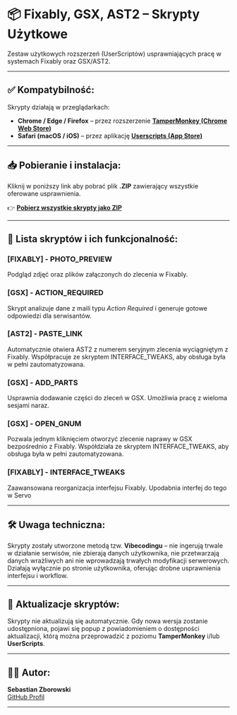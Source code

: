 # 📦 Fixably, GSX, AST2  – Skrypty Użytkowe

Zestaw użytkowych rozszerzeń (UserScriptów) usprawniających pracę w systemach Fixably oraz GSX/AST2.


---


## ✅ Kompatybilność:
Skrypty działają w przeglądarkach:
- **Chrome / Edge / Firefox** – przez rozszerzenie **[TamperMonkey (Chrome Web Store)](https://chromewebstore.google.com/detail/tampermonkey/dhdgffkkebhmkfjojejmpbldmpobfkfo?hl=pl)**
- **Safari (macOS / iOS)** – przez aplikację **[Userscripts (App Store)](https://apps.apple.com/pl/app/userscripts/id1463298887)**


---


## 📥 Pobieranie i instalacja:

Kliknij w poniższy link aby pobrać plik **.ZIP** zawierający wszystkie oferowane usprawnienia.

👉 [**Pobierz wszystkie skrypty jako ZIP**](https://github.com/sebastian-zborowski/Fixably-GSX-AST2/archive/refs/heads/main.zip)


---


## 🧩 Lista skryptów i ich funkcjonalność:

### [FIXABLY] - PHOTO_PREVIEW
Podgląd zdjęć oraz plików załączonych do zlecenia w Fixably.

### [GSX] - ACTION_REQUIRED
Skrypt analizuje dane z maili typu *Action Required* i generuje gotowe odpowiedzi dla serwisantów.

### [AST2] - PASTE_LINK
Automatycznie otwiera AST2 z numerem seryjnym zlecenia wyciągniętym z Fixably. 
Współpracuje ze skryptem INTERFACE_TWEAKS, aby obsługa była w pełni zautomatyzowana.

### [GSX] - ADD_PARTS
Usprawnia dodawanie części do zleceń w GSX. Umożliwia pracę z wieloma sesjami naraz.

### [GSX] - OPEN_GNUM
Pozwala jednym kliknięciem otworzyć zlecenie naprawy w GSX bezpośrednio z Fixably. 
Współdziała ze skryptem INTERFACE_TWEAKS, aby obsługa była w pełni zautomatyzowana.

### [FIXABLY] - INTERFACE_TWEAKS
Zaawansowana reorganizacja interfejsu Fixably. Upodabnia interfej do tego w Servo


---


## 🛠️ Uwaga techniczna:

Skrypty zostały utworzone metodą tzw. **Vibecodingu** – nie ingerują trwale w działanie serwisów, nie zbierają danych użytkownika, nie przetwarzają danych wrażliwych ani nie wprowadzają trwałych modyfikacji serwerowych. Działają wyłącznie po stronie użytkownika, oferując drobne usprawnienia interfejsu i workflow.


---


## 🔄 Aktualizacje skryptów:

Skrypty nie aktualizują się automatycznie. Gdy nowa wersja zostanie udostępniona, pojawi się popup z powiadomieniem o dostępności aktualizacji, którą można przeprowadzić z poziomu **TamperMonkey** i/lub **UserScripts**.


---


## 🧑‍💻 Autor:

**Sebastian Zborowski**  
[GitHub Profil](https://github.com/sebastian-zborowski)


---
